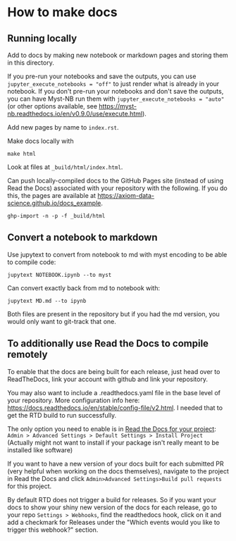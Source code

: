 # How to make docs

## Running locally

Add to docs by making new notebook or markdown pages and storing them in this directory. 

If you pre-run your notebooks and save the outputs, you can use `jupyter_execute_notebooks = "off"` to just render what is already in your notebook.
If you don't pre-run your notebooks and don't save the outputs, you can have Myst-NB run them with `jupyter_execute_notebooks = "auto"` (or other options available, see https://myst-nb.readthedocs.io/en/v0.9.0/use/execute.html).

Add new pages by name to `index.rst`.

Make docs locally with

    make html

Look at files at `_build/html/index.html`.

Can push locally-compiled docs to the GitHub Pages site (instead of using Read the Docs) associated with your repository with the following. If you do this, the pages are available at https://axiom-data-science.github.io/docs_example.

    ghp-import -n -p -f _build/html


## Convert a notebook to markdown

Use jupytext to convert from notebook to md with myst encoding to be able to compile code:

    jupytext NOTEBOOK.ipynb --to myst

Can convert exactly back from md to notebook with:

    jupytext MD.md --to ipynb

Both files are present in the repository but if you had the md version, you would only want to git-track that one.

## To additionally use Read the Docs to compile remotely

To enable that the docs are being built for each release, just head over to ReadTheDocs, link your account with github and link your repository.

You may also want to include a .readthedocs.yaml file in the base level of your repository. More configuration info here: https://docs.readthedocs.io/en/stable/config-file/v2.html. I needed that to get the RTD build to run successfully.

The only option you need to enable is in [Read the Docs for your project](https://readthedocs.org/projects/docs-example-axds/): 
`Admin > Advanced Settings > Default Settings > Install Project`
(Actually might not want to install if your package isn't really meant to be installed like software)

If you want to have a new version of your docs built for each submitted PR (very helpful when working on the docs themselves), navigate to the project in Read the Docs and click `Admin>Advanced Settings>Build pull requests` for this project.

By default RTD does not trigger a build for releases. So if you want your docs to show your shiny new version of the docs for each release, go to your repo `Settings > Webhooks`, find the readthedocs hook, click on it and add a checkmark for Releases under the "Which events would you like to trigger this webhook?" section.